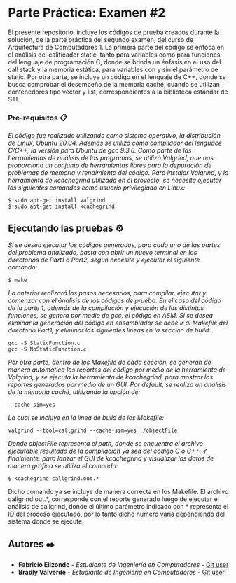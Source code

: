 # Parte Práctica: Examen #2

El presente repositorio, incluye los códigos de prueba creados durante la solución, de la parte práctica del segundo examen, del curso de Arquitectura de Computadores 1. La primera parte del código se enfoca en el análisis del calificador static, tanto para variables como para funciones, del lenguaje de programación C, donde se brinda un énfasis en el uso del call stack y la memoria estática, para variables con y sin el parámetro de static. Por otra parte, se incluye un código en el lenguaje de C++, donde se busca comprobar el desempeño de la memoria caché, cuando se utilizan contenedores tipo vector y list, correspondientes a la biblioteca estándar de STL.


### Pre-requisitos 📋

_El código fue realizado utilizando como sistema operativo, la distribución de Linux, Ubuntu 20.04. Además se utilizó como compilador del lenguace C/C++, la versión para Ubuntu de gcc 9.3.0. Como parte de las herramientas de análisis de los programas, se utilizó Valgrind, que nos proporciona un conjunto de herramientas libres para la depuración de problemas de memoria y rendimiento del código. Para instalar Valgrind, y la herramienta de kcachegrind utilizada en el proyecto,  se necesita ejecutar los siguientes comandos como usuario privilegiado en Linux:_

```
$ sudo apt-get install valgrind
$ sudo apt-get install kcachegrind
```

## Ejecutando las pruebas ⚙️

_Si se desea ejecutar los códigos generados, para cada uno de las partes del problema analizado, basta con abrir un nuevo terminal en los directorios de Part1 o Part2, según necesite y ejecutar el siguiente comando:_

```
$ make
```
_Lo anterior realizará los pasos necesarios, para compilar, ejecutar y comenzar con el ánalisis de los códigos de prueba. En el caso del código de la parte 1, además de la compilación y ejecución de las distintas funciones, se genera por medio de gcc, el código en ASM. Si se desea eliminar la generación del código en ensamblador se debe ir al Makefile del directorio Part1, y eliminar las siguientes líneas en la sección de build:_

```
gcc -S StaticFunction.c
gcc -S NoStaticFunction.c
```
_Por otra parte, dentro de los Makefile de cada sección, se generan de manera automática los reportes del código por medio de la herramienta de Valgrind, y se ejecuta la herramienta de kcachegrind, para mostrar los reportes generados por medio de un GUI. Por default, se realiza un análisis de la memoria caché, utilizando la opción de:_

```
--cache-sim=yes
```
_La cual se incluye en la línea de build de los Makefile:_

```
valgrind --tool=callgrind --cache-sim=yes ./objectFile

```

_Donde objectFile representa el path, donde se encuentra el archivo ejecutable,resultado de la compilación ya sea del código C o C++. Y finalmente, para lanzar el GUI de kcachegrind y visualizar los datos de manera gráfica se utiliza el comando:_

```
$ kcachegrind callgrind.out.*
```

Dicho comando ya se incluye de manera correcta en los Makefile. El archivo callgrind.out.*, corresponde con el reporte generado luego de ejecutar el análisis de callgrind, donde el último parámetro indicado con * representa el ID del proceso ejecutado, por lo tanto dicho número varía dependiendo del sistema donde se ejecute.

## Autores ✒️


* **Fabricio Elizondo** - *Estudiante de Ingeniería en Computadores* - [Git user](https://github.com/Fabelifer2797)
* **Bradly Valverde** - *Estudiante de Ingeniería en Computadores* - [Git user](https://github.com/Brad0914)
